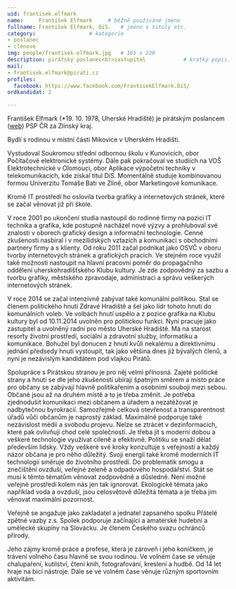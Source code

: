 ```yaml
---
uid: frantisek.elfmark
name:     František Elfmark  	# běžně používáné jméno
fullname: František Elfmark, DiS.  	# jméno s tituly etc.
category:                 # kategorie
- poslanec
- clenove
img: people/frantisek-elfmark.jpg   # 165 x 220
description: pirátský poslanec<br>zastupitel         	# kratký popis, max 160 znaků
mail:
- frantisek.elfmark@pirati.cz
profiles:
  facebook: https://www.facebook.com/FrantisekElfmark.DiS/
ordkandidat: 2

---
```


František Elfmark (*19. 10. 1978, Uherské Hradiště) je pirátským poslancem (<a href="http://www.frantisekelfmark.cz" target="_blank">web</a>) PSP ČR za Zlínský kraj.

Bydlí s rodinou v místní části Míkovice v Uherském Hradišti.

Vystudoval Soukromou střední odbornou školu v Kunovicích, obor Počítačové elektronické systémy. Dále pak pokračoval ve studiích na VOŠ Elektrotechnické v Olomouci, obor Aplikace výpočetní techniky v telekomunikacích, kde získal titul DiS. Momentálně studuje kombinovanou formou Univerzitu Tomáše Bati ve Zlíně, obor Marketingové komunikace.

Kromě IT prostředí ho oslovila tvorba grafiky a internetových stránek, které se začal věnovat již při škole.

V roce 2001 po ukončení studia nastoupil do rodinné firmy na pozici IT technika a grafika, kde postupně nacházel nové výzvy a prohluboval své znalosti v oborech grafický design a informační technologie. Cenné zkušenosti nasbíral i v mezilidských vztazích a komunikaci s obchodními partnery firmy a s klienty. Od roku 2011 začal podnikat jako OSVČ v oboru tvorby internetových stránek a grafických pracích. Ve stejném roce využil také možnosti nastoupit na hlavní pracovní poměr do propagačního oddělení uherskohradišťského Klubu kultury. Je zde zodpovědný za sazbu a tvorbu grafiky, městského zpravodaje, administraci a správu veškerých internetových stránek.

V roce 2014 se začal intenzivně zabývat také komunální politikou. Stal se členem politického hnutí Zdravé Hradiště a šel jako lídr tohoto hnutí do komunálních voleb. Ve volbách hnutí uspělo a z pozice grafika na Klubu kultury byl od 10.11.2014 uvolněn pro politickou funkci. Nyní pracuje jako zastupitel a uvolněný radní pro město Uherské Hradiště. Má na starost resorty životní prostředí, sociální a zdravotní služby, informatiku a komunikace. Bohužel byl donucen z hnutí kvůli nekalému a direktivnímu jednání předsedy hnutí vystoupit, tak jako většina dnes již bývalých členů, a nyní je nezávislým kandidátem pod vlajkou Pirátů.

Spolupráce s Pirátskou stranou je pro něj velmi přínosná. Zajeté politické strany a hnutí se dle jeho zkušeností ubírají špatným směrem a místo práce pro občany se zabývají hlavně politikařením a osobními souboji mezi sebou. Občané jsou až na druhém místě a to je třeba změnit. Je potřeba zjednodušit komunikaci mezi občanem a úřadem a nezatěžovat je nadbytečnou byrokracií. Samozřejmě celková otevřenost a transparentnost úřadů vůči občanům je naprostý základ. Maximálně podporuje také nezávislost médií a svobodu projevu. Nelze se ztrácet v dezinformacích, které pak ovlivňují chod celé společnosti. Je třeba jít s moderní dobou a veškeré technologie využívat cíleně a efektivně. Politiku se snaží dělat především lidsky. Vždy veškeré své kroky konzultuje s veřejností a každý názor občana je pro něho důležitý. Svoji energii také kromě moderních IT technologií směruje do životního prostředí. Do problematik smogu a znečištění ovzduší, veřejné zeleně a odpadového hospodářství. Stát se musí k těmto tématům věnovat zodpovědně a důsledně. Není možné veřejné prostředí kolem nás jen tak ignorovat. Ekologické témata jako například voda a ovzduší, jsou celosvětově důležitá témata a je třeba jim věnovat maximální pozornost.

Veřejně se angažuje jako zakladatel a jednatel zapsaného spolku Přátelé zpětné vazby z.s. Spolek podporuje začínající a amatérské hudební a umělecké skupiny na Slovácku. Je členem Českého svazu ochránců přírody.

Jeho zájmy kromě práce a profese, která je zároveň i jeho koníčkem, je trávení volného času hlavně se svou rodinou. Ve volném čase se věnuje chalupaření, kutilství, čtení knih, fotografování, kreslení a hudbě. Od 14 let hraje na bicí nástroje. Dále se ve volném čase věnuje různým sportovním aktivitám.
